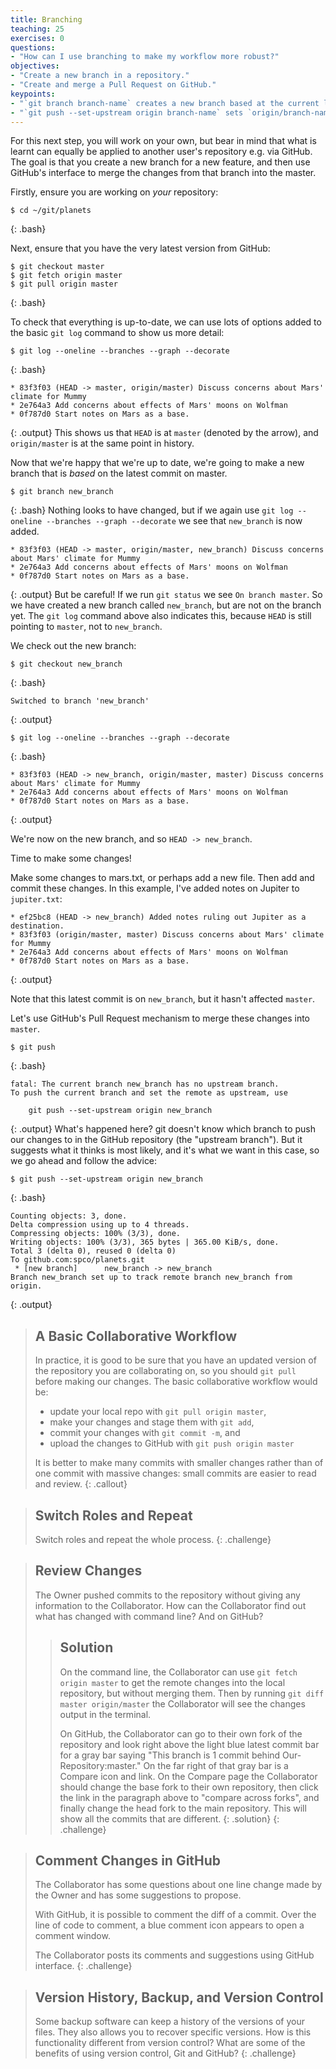 ```yaml
---
title: Branching
teaching: 25
exercises: 0
questions:
- "How can I use branching to make my workflow more robust?"
objectives:
- "Create a new branch in a repository."
- "Create and merge a Pull Request on GitHub."
keypoints:
- "`git branch branch-name` creates a new branch based at the current location."
- "`git push --set-upstream origin branch-name` sets `origin/branch-name` as the upstream branch of `branch-name`."
---
```


For this next step, you will work on your own, but bear in mind that what is learnt
can equally be applied to another user's repository  e.g. via GitHub. The goal is that
you create a new branch for a new feature, and then use GitHub's interface to merge 
the changes from that branch into the master.

Firstly, ensure you are working on _your_ repository:
~~~
$ cd ~/git/planets
~~~
{: .bash}

Next, ensure that you have the very latest version from GitHub:
~~~
$ git checkout master
$ git fetch origin master
$ git pull origin master
~~~
{: .bash}

To check that everything is up-to-date, we can use lots of options added to the basic 
`git log` command to show us more detail:
~~~
$ git log --oneline --branches --graph --decorate
~~~
{: .bash}

~~~
* 83f3f03 (HEAD -> master, origin/master) Discuss concerns about Mars' climate for Mummy
* 2e764a3 Add concerns about effects of Mars' moons on Wolfman
* 0f787d0 Start notes on Mars as a base.
~~~
{: .output}
This shows us that `HEAD` is at `master` (denoted by the arrow), and `origin/master` is 
at the same point in history.

Now that we're happy that we're up to date, we're going to make a new branch that is 
_based_ on the latest commit on master.
~~~
$ git branch new_branch
~~~
{: .bash}
Nothing looks to have changed, but if we again use `git log --oneline --branches --graph --decorate`
we see that `new_branch` is now added. 
~~~
* 83f3f03 (HEAD -> master, origin/master, new_branch) Discuss concerns about Mars' climate for Mummy
* 2e764a3 Add concerns about effects of Mars' moons on Wolfman
* 0f787d0 Start notes on Mars as a base.
~~~
{: .output}
But be careful! If we run `git status` we see `On branch master`. So we have created a new branch 
called `new_branch`, but are not on the branch yet. The `git log` command above also indicates this,
because `HEAD` is still pointing to `master`, not to `new_branch`.

We check out the new branch:

~~~
$ git checkout new_branch
~~~
{: .bash}

~~~
Switched to branch 'new_branch'
~~~
{: .output}

~~~
$ git log --oneline --branches --graph --decorate
~~~
{: .bash}

~~~
* 83f3f03 (HEAD -> new_branch, origin/master, master) Discuss concerns about Mars' climate for Mummy
* 2e764a3 Add concerns about effects of Mars' moons on Wolfman
* 0f787d0 Start notes on Mars as a base.
~~~
{: .output}

We're now on the new branch, and so `HEAD -> new_branch`.

Time to make some changes!

Make some changes to mars.txt, or perhaps add a new file. Then add and commit these changes. In
this example, I've added notes on Jupiter to `jupiter.txt`:

~~~
* ef25bc8 (HEAD -> new_branch) Added notes ruling out Jupiter as a destination.
* 83f3f03 (origin/master, master) Discuss concerns about Mars' climate for Mummy
* 2e764a3 Add concerns about effects of Mars' moons on Wolfman
* 0f787d0 Start notes on Mars as a base.
~~~
{: .output}

Note that this latest commit is on `new_branch`, but it hasn't affected `master`.

Let's use GitHub's Pull Request mechanism to merge these changes into `master`.

~~~
$ git push
~~~
{: .bash}
~~~
fatal: The current branch new_branch has no upstream branch.
To push the current branch and set the remote as upstream, use

    git push --set-upstream origin new_branch
~~~
{: .output}
What's happened here? git doesn't know which branch to push our changes to in the
GitHub repository (the "upstream branch"). But it suggests what it thinks is most 
likely, and it's what we want in this case, so we go ahead and follow the advice:
~~~
$ git push --set-upstream origin new_branch
~~~
{: .bash}
~~~
Counting objects: 3, done.
Delta compression using up to 4 threads.
Compressing objects: 100% (3/3), done.
Writing objects: 100% (3/3), 365 bytes | 365.00 KiB/s, done.
Total 3 (delta 0), reused 0 (delta 0)
To github.com:spco/planets.git
 * [new branch]      new_branch -> new_branch
Branch new_branch set up to track remote branch new_branch from origin.
~~~
{: .output}


> ## A Basic Collaborative Workflow
>
> In practice, it is good to be sure that you have an updated version of the
> repository you are collaborating on, so you should `git pull` before making
> our changes. The basic collaborative workflow would be:
>
> * update your local repo with `git pull origin master`,
> * make your changes and stage them with `git add`,
> * commit your changes with `git commit -m`, and
> * upload the changes to GitHub with `git push origin master`
>
> It is better to make many commits with smaller changes rather than
> of one commit with massive changes: small commits are easier to
> read and review.
{: .callout}

> ## Switch Roles and Repeat
>
> Switch roles and repeat the whole process.
{: .challenge}

> ## Review Changes
>
> The Owner pushed commits to the repository without giving any information
> to the Collaborator. How can the Collaborator find out what has changed with
> command line? And on GitHub?
>
> > ## Solution
> > On the command line, the Collaborator can use ```git fetch origin master```
> > to get the remote changes into the local repository, but without merging
> > them. Then by running ```git diff master origin/master``` the Collaborator
> > will see the changes output in the terminal.
> >
> > On GitHub, the Collaborator can go to their own fork of the repository and
> > look right above the light blue latest commit bar for a gray bar saying
> > "This branch is 1 commit behind Our-Repository:master." On the far right of
> > that gray bar is a Compare icon and link. On the Compare page the
> > Collaborator should change the base fork to their own repository, then click
> > the link in the paragraph above to "compare across forks", and finally
> > change the head fork to the main repository. This will show all the commits
> > that are different.
> {: .solution}
{: .challenge}

> ## Comment Changes in GitHub
>
> The Collaborator has some questions about one line change made by the Owner and
> has some suggestions to propose.
>
> With GitHub, it is possible to comment the diff of a commit. Over the line of
> code to comment, a blue comment icon appears to open a comment window.
>
> The Collaborator posts its comments and suggestions using GitHub interface.
{: .challenge}

> ## Version History, Backup, and Version Control
>
> Some backup software can keep a history of the versions of your files. They also
> allows you to recover specific versions. How is this functionality different from version control?
> What are some of the benefits of using version control, Git and GitHub?
{: .challenge}
